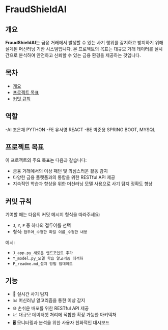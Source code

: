 # FraudShieldAI

## 개요
**FraudShieldAI**는 금융 거래에서 발생할 수 있는 사기 행위를 감지하고 방지하기 위해 설계된 머신러닝 기반 시스템입니다. 본 프로젝트의 목표는 대규모 거래 데이터를 실시간으로 분석하여 안전하고 신뢰할 수 있는 금융 환경을 제공하는 것입니다.

## 목차
- [개요](#개요)
- [프로젝트 목표](#프로젝트-목표)
- [커밋 규칙](#커밋-규칙)
## 역할
-AI 조은채 PYTHON
-FE 유서영 REACT
-BE 박준용 SPRING BOOT, MYSQL

## 프로젝트 목표
이 프로젝트의 주요 목표는 다음과 같습니다:
- 금융 거래에서의 이상 패턴 및 의심스러운 활동 감지
- 다양한 금융 플랫폼과의 통합을 위한 RESTful API 제공
- 지속적인 학습과 향상을 위한 머신러닝 모델 사용으로 사기 탐지 정확도 향상

## 커밋 규칙
기여할 때는 다음의 커밋 메시지 형식을 따라주세요:
- `J`, `Y`, `P` 중 하나의 접두어를 선택
- 형식: `접두어_수정한 파일 이름_수정한 내용`
  
예시:
- `J_app.py_새로운 엔드포인트 추가`
- `Y_model.py_모델 학습 알고리즘 최적화`
- `P_readme.md_설치 방법 업데이트`

## 기능
- 🚀 실시간 사기 탐지
- 📊 머신러닝 알고리즘을 통한 이상 감지
- 🌐 손쉬운 배포를 위한 RESTful API 제공
- 📈 대규모 데이터셋 처리에 적합한 확장 가능한 아키텍처
- 🖥️ 모니터링과 분석을 위한 사용자 친화적인 대시보드
